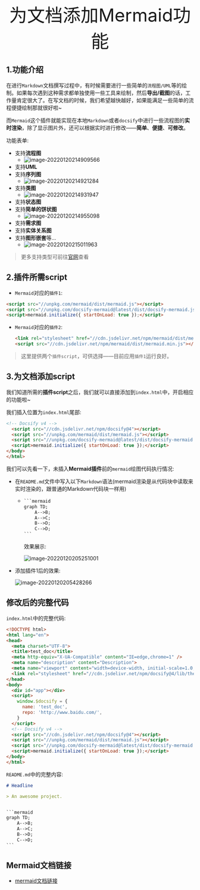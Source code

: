 <center><font size=32>为文档添加Mermaid功能</font></center>

## 1.功能介绍

在进行`Markdown`文档撰写过程中，有时候需要进行一些简单的`流程图/UML`等的绘制。如果每次遇到这种需求都单独使用一些工具来绘制，然后**导出/截图**的话，工作量肯定很大了。在写文档的时候，我们希望越快越好，如果能满足一些简单的流程便捷绘制那就很好啦~

而`Mermaid`这个插件就能实现在本地`Markdown`或者`docsify`中进行一些流程图的**实时渲染**，除了显示图片外，还可以根据实时进行修改——**简单**、**便捷**、**可修改**。

功能表单:

- 支持**流程图**
  - ![image-20220120214909566](支持Mermaid.assets/image-20220120214909566.png)
- 支持**UML**
- 支持**序列图**
  - ![image-20220120214921284](支持Mermaid.assets/image-20220120214921284.png)
- 支持**类图**
  - ![image-20220120214931947](支持Mermaid.assets/image-20220120214931947.png)
- 支持**状态图**
- 支持**简单的饼状图**
  - ![image-20220120214955098](支持Mermaid.assets/image-20220120214955098.png)
- 支持**需求图**
- 支持**实体关系图**
- 支持**图形嵌套**等...
  - ![image-20220120215011963](支持Mermaid.assets/image-20220120215011963.png)

> 更多支持类型可前往[官网](https://mermaid-js.github.io/mermaid/#/flowchart 'target: _blank')查看

## 2.插件所需script



* `Mermaid`对应的`插件1`:

```html
<script src="//unpkg.com/mermaid/dist/mermaid.js"></script>
<script src="//unpkg.com/docsify-mermaid@latest/dist/docsify-mermaid.js"></script>
<script>mermaid.initialize({ startOnLoad: true });</script>
```

* `Mermaid`对应的`插件2`:

  ```html
  <link rel="stylesheet" href="//cdn.jsdelivr.net/npm/mermaid/dist/mermaid.min.css">
  <script src="//cdn.jsdelivr.net/npm/mermaid/dist/mermaid.min.js"></script>
  ```

> 这里提供两个`插件script`，可供选择——目前应用`插件1`运行良好。

## 3.为文档添加script



我们知道所需的**插件script**之后，我们就可以直接添加到`index.html`中，开启相应的功能啦~

我们插入位置为`index.html`尾部:

```html
<!-- Docsify v4 -->
  <script src="//cdn.jsdelivr.net/npm/docsify@4"></script>
  <script src="//unpkg.com/mermaid/dist/mermaid.js"></script>
  <script src="//unpkg.com/docsify-mermaid@latest/dist/docsify-mermaid.js"></script>
  <script>mermaid.initialize({ startOnLoad: true });</script>
</body>
</html>
```

我们可以先看一下，未插入**Mermaid插件**前的`mermaid`绘图代码执行情况:

- 在`README.md`文件中写入以下`Markdown`语法(mermaid渲染是从代码块中读取来实时渲染的，跟普通的Markdown代码块一样用)

  - ```markdown
    ​```mermaid
    graph TD;
        A-->B;
        A-->C;
        B-->D;
        C-->D;
    ​```
    ```

    效果展示:

    ![image-20220120205251001](支持Mermaid.assets/image-20220120205251001.png)

- 添加插件1后的效果:

  ![image-20220120205428266](支持Mermaid.assets/image-20220120205428266.png)

## 修改后的完整代码

`index.html`中的完整代码:

```html
<!DOCTYPE html>
<html lang="en">
<head>
  <meta charset="UTF-8">
  <title>test_doc</title>
  <meta http-equiv="X-UA-Compatible" content="IE=edge,chrome=1" />
  <meta name="description" content="Description">
  <meta name="viewport" content="width=device-width, initial-scale=1.0, minimum-scale=1.0">
  <link rel="stylesheet" href="//cdn.jsdelivr.net/npm/docsify@4/lib/themes/vue.css">
</head>
<body>
  <div id="app"></div>
  <script>
    window.$docsify = {
      name: 'test_doc',
      repo: 'http://www.baidu.com/',
    }
  </script>
  <!-- Docsify v4 -->
  <script src="//cdn.jsdelivr.net/npm/docsify@4"></script>
  <script src="//unpkg.com/mermaid/dist/mermaid.js"></script>
  <script src="//unpkg.com/docsify-mermaid@latest/dist/docsify-mermaid.js"></script>
  <script>mermaid.initialize({ startOnLoad: true });</script>
</body>
</html>

```

`README.md`中的完整内容:

```markdown
# Headline

> An awesome project.


​```mermaid
graph TD;
    A-->B;
    A-->C;
    B-->D;
    C-->D;
​```

```

## Mermaid文档链接

- [mermaid文档链接](https://mermaid-js.github.io/mermaid/ 'target: _blank')